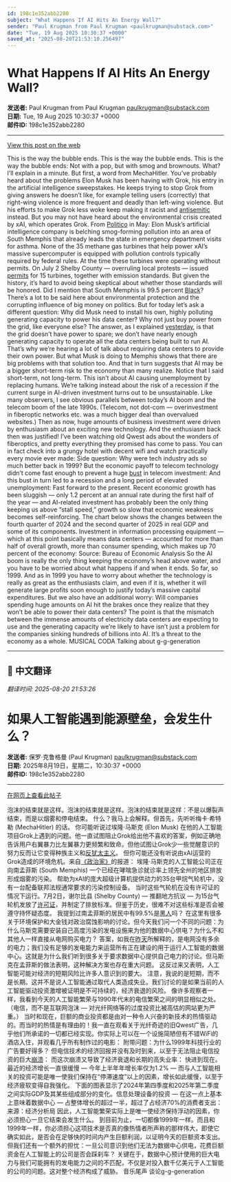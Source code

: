 ```yaml
---
id: 198c1e352abb2280
subject: "What Happens If AI Hits An Energy Wall?"
sender: "Paul Krugman from Paul Krugman <paulkrugman@substack.com>"
date: "Tue, 19 Aug 2025 10:30:37 +0000"
saved_at: "2025-08-20T21:53:10.256497"
---
```


# What Happens If AI Hits An Energy Wall?

**发送者:** Paul Krugman from Paul Krugman <paulkrugman@substack.com>  
**日期:** Tue, 19 Aug 2025 10:30:37 +0000  
**邮件ID:** 198c1e352abb2280

---

[View this post on the web](https://paulkrugman.substack.com/p/what-happens-if-ai-hits-an-energy)

This is the way the bubble ends. This is the way the bubble ends. This is the way the bubble ends: Not with a pop, but with smog and brownouts.
What? I’ll explain in a minute. But first, a word from MechaHitler.
You’ve probably heard about the problems Elon Musk has been having with Grok, his entry in the artificial intelligence sweepstakes. He keeps trying to stop Grok from giving answers he doesn’t like, for example telling users (correctly) that right-wing violence is more frequent and deadly than left-wing violence. But his efforts to make Grok less woke keep making it racist and [antisemitic](https://substack.com/redirect/358a105f-920d-4169-9803-e628d4e66054?j=eyJ1IjoiMjBsbmJwIn0.KztYzEWpJOR2MnnIg5ijVYRyTJF67hinhCJnHuA6bbA) instead.
But you may not have heard about the environmental crisis created by xAI, which operates Grok. From [Politico](https://substack.com/redirect/b3cffb0a-260c-42fb-adb0-119691e0f7f8?j=eyJ1IjoiMjBsbmJwIn0.KztYzEWpJOR2MnnIg5ijVYRyTJF67hinhCJnHuA6bbA) in May:
Elon Musk’s artificial intelligence company is belching smog-forming pollution into an area of South Memphis that already leads the state in emergency department visits for asthma.
None of the 35 methane gas turbines that help power xAI’s massive supercomputer is equipped with pollution controls typically required by federal rules.
At the time these turbines were operating without permits. On July 2 Shelby County — overruling local protests — issued [permits](https://substack.com/redirect/be5fd6e8-b53d-441d-949c-824456c3e700?j=eyJ1IjoiMjBsbmJwIn0.KztYzEWpJOR2MnnIg5ijVYRyTJF67hinhCJnHuA6bbA) for 15 turbines, together with emission standards. But given the history, it’s hard to avoid being skeptical about whether those standards will be honored.
Did I mention that South Memphis is 99.5 percent [Black](https://substack.com/redirect/a0e86938-ab6a-43bb-aa92-cf39ddb0783a?j=eyJ1IjoiMjBsbmJwIn0.KztYzEWpJOR2MnnIg5ijVYRyTJF67hinhCJnHuA6bbA)?
There’s a lot to be said here about environmental protection and the corrupting influence of big money on politics. But for today let’s ask a different question: Why did Musk need to install his own, highly polluting generating capacity to power his data center? Why not just buy power from the grid, like everyone else?
The answer, as I explained [yesterday](https://substack.com/redirect/cfe89cca-8434-4f4b-9ebe-dc44f5148f30?j=eyJ1IjoiMjBsbmJwIn0.KztYzEWpJOR2MnnIg5ijVYRyTJF67hinhCJnHuA6bbA), is that the grid doesn’t have power to spare; we don’t have nearly enough generating capacity to operate all the data centers being built to run AI. That’s why we’re hearing a lot of talk about requiring data centers to provide their own power. But what Musk is doing to Memphis shows that there are big problems with that solution too.
And that in turn suggests that AI may be a bigger short-term risk to the economy than many realize.
Notice that I said short-term, not long-term. This isn’t about AI causing unemployment by replacing humans. We’re talking instead about the risk of a recession if the current surge in AI-driven investment turns out to be unsustainable.
Like many observers, I see obvious parallels between today’s AI boom and the telecom boom of the late 1990s. (Telecom, not dot-com — overinvestment in fiberoptic networks etc. was a much bigger deal than overvalued websites.)
Then as now, huge amounts of business investment were driven by enthusiasm about an exciting new technology. And the enthusiasm back then was justified! I’ve been watching old Qwest ads about the wonders of fiberoptics, and pretty everything they promised has come to pass. You can in fact check into a grungy hotel with decent wifi and watch practically every movie ever made:
Side question: Why were tech industry ads so much better back in 1999?
But the economic payoff to telecom technology didn’t come fast enough to prevent a huge [bust](https://substack.com/redirect/8aad476d-9a09-4f64-858f-54c5a30ea0c9?j=eyJ1IjoiMjBsbmJwIn0.KztYzEWpJOR2MnnIg5ijVYRyTJF67hinhCJnHuA6bbA) in telecom investment:
And this bust in turn led to a recession and a long period of elevated unemployment:
Fast forward to the present. Recent economic growth has been sluggish — only 1.2 percent at an annual rate during the first half of the year — and AI-related investment has probably been the only thing keeping us above “stall speed,” growth so slow that economic weakness becomes self-reinforcing.
The chart below shows the changes between the fourth quarter of 2024 and the second quarter of 2025 in real GDP and some of its components. Investment in information processing equipment — which at this point basically means data centers — accounted for more than half of overall growth, more than consumer spending, which makes up 70 percent of the economy:
Source: Bureau of Economic Analysis
So the AI boom is really the only thing keeping the economy’s head above water, and you have to be worried about what happens if and when it ends.
So far, so 1999. And as in 1999 you have to worry about whether the technology is really as great as the enthusiasts claim, and even if it is, whether it will generate large profits soon enough to justify today’s massive capital expenditures.
But we also have an additional worry: Will companies spending huge amounts on AI hit the brakes once they realize that they won’t be able to power their data centers?
The point is that the mismatch between the immense amounts of electricity data centers are expecting to use and the generating capacity we’re likely to have isn’t just a problem for the companies sinking hundreds of billions into AI. It’s a threat to the economy as a whole.
MUSICAL CODA
Talking about g-g-generation


---

## 🔄 中文翻译

*翻译时间: 2025-08-20 21:53:26*

# 如果人工智能遇到能源壁垒，会发生什么？

**发送者:** 保罗·克鲁格曼 (Paul Krugman) <paulkrugman@substack.com>  
**日期:** 2025年8月19日，星期二，10:30:37 +0000  
**邮件ID:** 198c1e352abb2280

---

[在网页上查看此帖子](https://paulkrugman.substack.com/p/what-happens-if-ai-hits-an-energy)

泡沫的结束就是这样。泡沫的结束就是这样。泡沫的结束就是这样：不是以爆裂声结束，而是以烟雾和停电结束。
什么？我马上会解释。但首先，先听听梅卡·希特勒 (MechaHitler) 的话。
你可能听说过埃隆·马斯克 (Elon Musk) 在他的人工智能项目Grok上遇到的问题。他一直试图阻止Grok给出他不喜欢的答案，例如正确地告诉用户右翼暴力比左翼暴力更频繁和致命。但他试图让Grok少一些觉醒意识的努力反而让它变得种族主义和[反犹太主义](https://substack.com/redirect/358a105f-920d-4169-9803-e628d4e66054?j=eyJ1IjoiMjBsbmJwIn0.KztYzEWpJOR2MnnIg5ijVYRyTJF67hinhCJnHuA6bbA)。
但你可能还没有听说由xAI运营的Grok造成的环境危机。来自[《政治家》](https://substack.com/redirect/b3cffb0a-260c-42fb-adb0-119691e0f7f8?j=eyJ1IjoiMjBsbmJwIn0.KztYzEWpJOR2MnnIg5ijVYRyTJF67hinhCJnHuA6bbA)的报道：
埃隆·马斯克的人工智能公司正在向南孟菲斯 (South Memphis) 一个已经在哮喘急诊就诊率上领先全州的地区排放形成烟雾的污染。
帮助为xAI的庞大超级计算机提供动力的35台甲烷气轮机中，没有一台配备联邦法规通常要求的污染控制设备。
当时这些气轮机在没有许可证的情况下运行。7月2日，谢尔比县 (Shelby County) — 推翻地方抗议 — 为15台气轮机发放了[许可证](https://substack.com/redirect/be5fd6e8-b53d-441d-949c-824456c3e700?j=eyJ1IjoiMjBsbmJwIn0.KztYzEWpJOR2MnnIg5ijVYRyTJF67hinhCJnHuA6bbA)，并制定了排放标准。但鉴于历史，很难不对这些标准是否会被遵守持怀疑态度。
我提到过南孟菲斯的居民中有99.5%是[黑人](https://substack.com/redirect/a0e86938-ab6a-43bb-aa92-cf39ddb0783a?j=eyJ1IjoiMjBsbmJwIn0.KztYzEWpJOR2MnnIg5ijVYRyTJF67hinhCJnHuA6bbA)吗？
在这里有很多关于环境保护和大金钱对政治腐蚀影响的讨论。但今天我们问一个不同的问题：为什么马斯克需要安装自己高度污染的发电设施来为他的数据中心供电？为什么不和其他人一样直接从电网购买电力？
答案，如我在[昨天](https://substack.com/redirect/cfe89cca-8434-4f4b-9ebe-dc44f5148f30?j=eyJ1IjoiMjBsbmJwIn0.KztYzEWpJOR2MnnIg5ijVYRyTJF67hinhCJnHuA6bbA)所解释的，是电网没有多余的电力；我们没有足够的发电能力来运营所有正在建设的用于运行人工智能的数据中心。这就是为什么我们听到很多关于要求数据中心提供自己电力的讨论。但马斯克在孟菲斯的做法表明，这种解决方案也存在重大问题。
这反过来又表明，人工智能可能对经济的短期风险比许多人意识到的要大。
注意，我说的是短期，而不是长期。这并不是说人工智能通过取代人类造成失业。我们讨论的是如果当前的人工智能驱动投资激增被证明是不可持续的，经济衰退的风险。
像许多观察者一样，我看到今天的人工智能繁荣与1990年代末的电信繁荣之间的明显相似之处。（电信，而不是互联网泡沫 — 对光纤网络等的过度投资比被高估的网站更为严重。）
当时和现在，巨额的商业投资都是由对一种令人兴奋的新技术的热情驱动的。而当时的热情是有理由的！我一直在观看关于光纤奇迹的旧Qwest广告，几乎他们所承诺的一切都已经实现。你实际上可以在一个设施简陋但有不错WiFi的酒店入住，并观看几乎所有制作过的电影：
附带问题：为什么1999年科技行业的广告要好得多？
但电信技术的经济回报并没有及时到来，以至于无法阻止电信投资的巨大[崩溃](https://substack.com/redirect/8aad476d-9a09-4f64-858f-54c5a30ea0c9?j=eyJ1IjoiMjBsbmJwIn0.KztYzEWpJOR2MnnIg5ijVYRyTJF67hinhCJnHuA6bbA)：
而这次崩溃又导致了经济衰退和长期的高失业率：
快进到现在。最近的经济增长一直很缓慢 — 今年上半年年增长率仅为1.2% — 而与人工智能相关的投资可能是唯一使我们保持在“停滞速度”以上的因素，增长如此缓慢，以至于经济疲软变得自我强化。
下面的图表显示了2024年第四季度和2025年第二季度之间实际GDP及其某些组成部分的变化。信息处理设备的投资 — 在这一点上基本上意味着数据中心 — 占整体增长的超过一半，超过了占经济70%的消费者支出：
来源：经济分析局
因此，人工智能繁荣实际上是唯一使经济保持浮动的因素，你必须担心一旦它结束会发生什么。
到目前为止，一切都像1999年一样。而且和1999年一样，你必须担心这项技术是否真的像热情者所声称的那样伟大，即使它确实如此，是否会在足够快的时间内产生巨额利润，以证明今天的巨额资本支出。
但我们还有一个额外的担忧：一旦公司意识到他们无法为数据中心供电，花费巨额资金在人工智能上的公司是否会踩刹车？
关键在于，数据中心预计使用的巨大电力与我们可能拥有的发电能力之间的不匹配，不仅是对投入数千亿美元于人工智能的公司的问题。这对整个经济构成了威胁。
音乐尾声
谈论g-g-generation